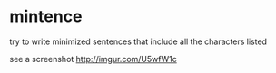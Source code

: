 mintence
========

try to write minimized sentences that include all the characters listed

see a screenshot http://imgur.com/U5wfW1c

